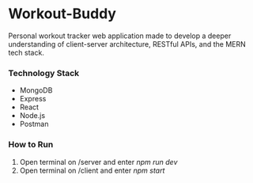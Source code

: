 # Workout-Buddy
Personal workout tracker web application made to develop a deeper understanding of client-server architecture, RESTful APIs, and the MERN tech stack.
### Technology Stack
- MongoDB
- Express
- React
- Node.js
- Postman

### How to Run
1. Open terminal on /server and enter *npm run dev*
2. Open terminal on /client and enter *npm start*